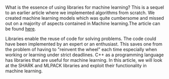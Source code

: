 What is the essence of using libraries for machine learning? This is a sequel to an earlier article where we implemented algorithms from scratch. We created machine learning models which was quite cumbersome and missed out on a majority of aspects contained in Machine learning.The article can be found [here](/engineering-ed/articles/Introduction-to-machine-learning-using-c++). 

Libraries enable the reuse of code for solving problems. The code could have been implemented by an expert or an enthusiast. This saves one from the problem of having to "reinvent the wheel" each time especially when working or learning under strict deadlines.
C++ as a programming language has libraries that are useful for machine learning. In this article, we will look at the SHARK and MLPACK libraries and exploit their functionality in machine learning.